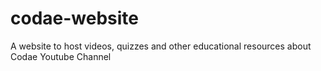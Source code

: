 # codae-website
A website to host videos, quizzes and other educational resources about Codae Youtube Channel
